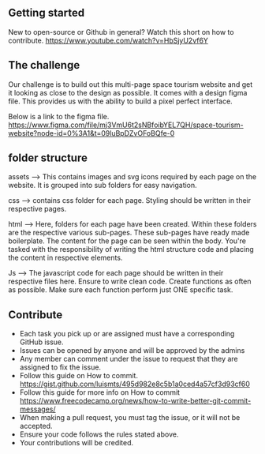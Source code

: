 ## Getting started
New to open-source or Github in general? Watch this short on how to contribute.
https://www.youtube.com/watch?v=HbSjyU2vf6Y

## The challenge

Our challenge is to build out this multi-page space tourism website and get it looking as close to the design as possible. It comes with a design figma file. This provides us with the ability to build a pixel perfect interface.

Below is a link to the figma file.
https://www.figma.com/file/mj3VmU6t2sNBfoibYEL7QH/space-tourism-website?node-id=0%3A1&t=09luBpDZvOFoBQfe-0

## folder structure

assets --> This contains images and svg icons required by each page on the website. It is grouped into sub folders for easy navigation.

css --> contains css folder for each page. Styling should be written in their respective pages.

html --> Here, folders for each page have been created. Within these folders are the respective various sub-pages. These sub-pages have ready made boilerplate. The content for the page can be seen within the body. You're tasked with the responsibility of writing the html structure code and placing the content in respective elements.

Js --> The javascript code for each page should be written in their respective files here. Ensure to write clean code. Create functions as often as possible. Make sure each function perform just ONE specific task.

## Contribute

- Each task you pick up or are assigned must have a corresponding GitHub issue.
- Issues can be opened by anyone and will be approved by the admins
- Any member can comment under the issue to request that they are assigned to fix the issue.
- Follow this guide on How to commit.
  https://gist.github.com/luismts/495d982e8c5b1a0ced4a57cf3d93cf60
- Follow this guide for more info on How to commit
  https://www.freecodecamp.org/news/how-to-write-better-git-commit-messages/
- When making a pull request, you must tag the issue, or it will not be accepted.
- Ensure your code follows the rules stated above.
- Your contributions will be credited.

